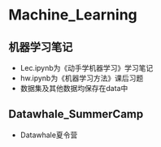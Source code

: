# Machine_Learning
## 机器学习笔记
- Lec.ipynb为《动手学机器学习》学习笔记
- hw.ipynb为《机器学习方法》课后习题
- 数据集及其他数据均保存在data中

## Datawhale_SummerCamp
- Datawhale夏令营
